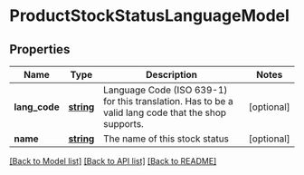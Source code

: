 # ProductStockStatusLanguageModel

## Properties
Name | Type | Description | Notes
------------ | ------------- | ------------- | -------------
**lang_code** | [**string**](.md) | Language Code (ISO 639-1) for this translation. Has to be a valid lang code that the shop supports. | [optional] 
**name** | [**string**](.md) | The name of this stock status | [optional] 


[[Back to Model list]](../README.md#documentation-for-models) [[Back to API list]](../README.md#documentation-for-api-endpoints) [[Back to README]](../README.md)


